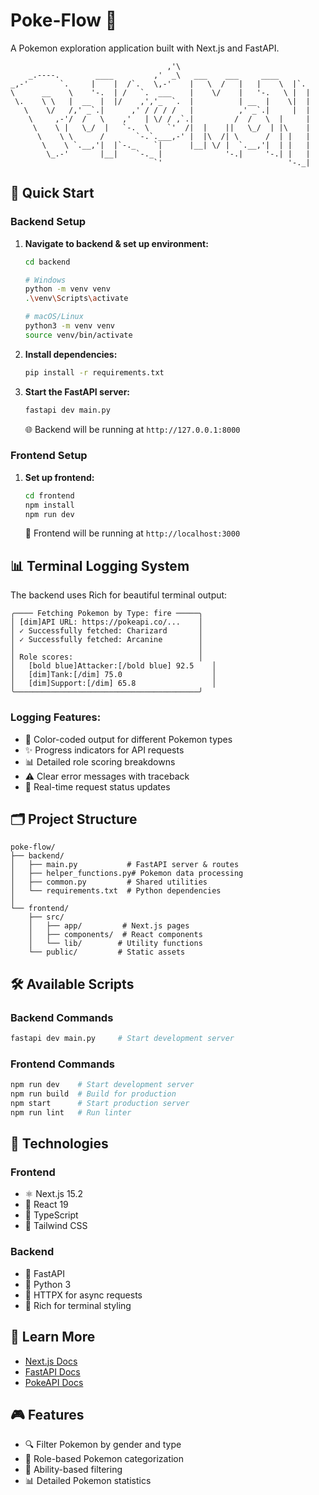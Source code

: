 # Poke-Flow 🌟

A Pokemon exploration application built with Next.js and FastAPI.

```ascii
                                   ,'\
    _.----.        ____         ,'  _\   ___    ___     ____
_,-'       `.     |    |  /`.   \,-'    |   \  /   |   |    \  |`.
\      __    \    '-.  | /   `.  ___    |    \/    |   '-.   \ |  |
 \.    \ \   |  __  |  |/    ,','_  `.  |          | __  |    \|  |
   \    \/   /,' _`.|      ,' / / / /   |          ,' _`.|     |  |
    \     ,-'/  /   \    ,'   | \/ / ,`.|         /  /   \  |     |
     \    \ |   \_/  |   `-.  \    `'  /|  |    ||   \_/  | |\    |
      \    \ \      /       `-.`.___,-' |  |\  /| \      /  | |   |
       \    \ `.__,'|  |`-._    `|      |__| \/ |  `.__,'|  | |   |
        \_.-'       |__|    `-._ |              '-.|     '-.| |   |
                                `'                            '-._|
```

## 🚀 Quick Start

### Backend Setup

1. **Navigate to backend & set up environment:**
   ```bash
   cd backend
   
   # Windows
   python -m venv venv
   .\venv\Scripts\activate
   
   # macOS/Linux
   python3 -m venv venv
   source venv/bin/activate
   ```

2. **Install dependencies:**
   ```bash
   pip install -r requirements.txt
   ```

3. **Start the FastAPI server:**
   ```bash
   fastapi dev main.py
   ```
   🌐 Backend will be running at `http://127.0.0.1:8000`

### Frontend Setup

1. **Set up frontend:**
   ```bash
   cd frontend
   npm install
   npm run dev
   ```
   🎨 Frontend will be running at `http://localhost:3000`

## 📊 Terminal Logging System

The backend uses Rich for beautiful terminal output:

```
╭──── Fetching Pokemon by Type: fire ─────╮
│ [dim]API URL: https://pokeapi.co/...    │
│ ✓ Successfully fetched: Charizard       │
│ ✓ Successfully fetched: Arcanine        │
│                                         │
│ Role scores:                            │
│   [bold blue]Attacker:[/bold blue] 92.5    │
│   [dim]Tank:[/dim] 75.0                    │
│   [dim]Support:[/dim] 65.8                 │
╰─────────────────────────────────────────╯
```

### Logging Features:
- 🎨 Color-coded output for different Pokemon types
- ✨ Progress indicators for API requests
- 📊 Detailed role scoring breakdowns
- ⚠️ Clear error messages with traceback
- 🔄 Real-time request status updates

## 🗂️ Project Structure

```
poke-flow/
├── backend/
│   ├── main.py           # FastAPI server & routes
│   ├── helper_functions.py# Pokemon data processing
│   ├── common.py         # Shared utilities
│   └── requirements.txt  # Python dependencies
│
└── frontend/
    ├── src/
    │   ├── app/         # Next.js pages
    │   ├── components/  # React components
    │   └── lib/        # Utility functions
    └── public/         # Static assets
```

## 🛠️ Available Scripts

### Backend Commands
```bash
fastapi dev main.py     # Start development server
```

### Frontend Commands
```bash
npm run dev    # Start development server
npm run build  # Build for production
npm start      # Start production server
npm run lint   # Run linter
```

## 🔧 Technologies

### Frontend
- ⚛️ Next.js 15.2
- 📱 React 19
- 🔷 TypeScript
- 🎨 Tailwind CSS

### Backend
- 🚀 FastAPI
- 🐍 Python 3
- 🔄 HTTPX for async requests
- 🎨 Rich for terminal styling

## 🔗 Learn More

- [Next.js Docs](https://nextjs.org/docs)
- [FastAPI Docs](https://fastapi.tiangolo.com/)
- [PokeAPI Docs](https://pokeapi.co/docs/v2)

## 🎮 Features

- 🔍 Filter Pokemon by gender and type
- 💪 Role-based Pokemon categorization
- 🎯 Ability-based filtering
- 📊 Detailed Pokemon statistics
